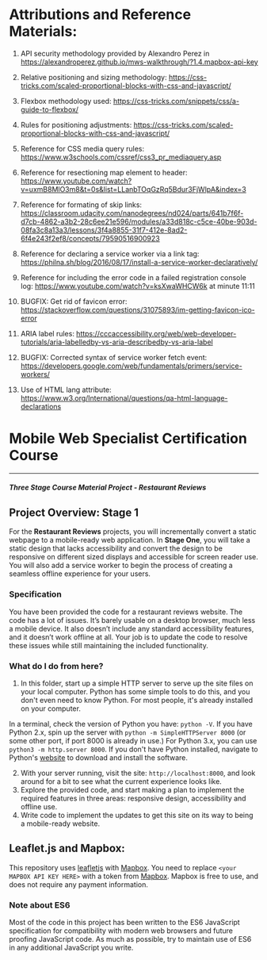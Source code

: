 # Attributions and Reference Materials:

1. API security methodology provided by Alexandro Perez in https://alexandroperez.github.io/mws-walkthrough/?1.4.mapbox-api-key

2. Relative positioning and sizing methodology: https://css-tricks.com/scaled-proportional-blocks-with-css-and-javascript/

3. Flexbox methodology used: https://css-tricks.com/snippets/css/a-guide-to-flexbox/

4. Rules for positioning adjustments: https://css-tricks.com/scaled-proportional-blocks-with-css-and-javascript/

5. Reference for CSS media query rules: https://www.w3schools.com/cssref/css3_pr_mediaquery.asp

6. Reference for resectioning map element to header: https://www.youtube.com/watch?v=uxmB8MlO3m8&t=0s&list=LLanbTOqGzRq5Bdur3FjWlpA&index=3

7. Reference for formating of skip links: https://classroom.udacity.com/nanodegrees/nd024/parts/641b7f6f-d7cb-4862-a3b2-28c6ee21e596/modules/a33d818c-c5ce-40be-903d-08fa3c8a13a3/lessons/3f4a8855-31f7-412e-8ad2-6f4e243f2ef8/concepts/79590516900923

8. Reference for declaring a service worker via a link tag: https://philna.sh/blog/2016/08/17/install-a-service-worker-declaratively/

9. Reference for including the error code in a failed registration console log: https://www.youtube.com/watch?v=ksXwaWHCW6k  at minute 11:11

10. BUGFIX: Get rid of favicon error: https://stackoverflow.com/questions/31075893/im-getting-favicon-ico-error

11. ARIA label rules: https://cccaccessibility.org/web/web-developer-tutorials/aria-labelledby-vs-aria-describedby-vs-aria-label

12. BUGFIX: Corrected syntax of service worker fetch event: https://developers.google.com/web/fundamentals/primers/service-workers/

13. Use of HTML lang attribute: https://www.w3.org/International/questions/qa-html-language-declarations


# Mobile Web Specialist Certification Course
---
#### _Three Stage Course Material Project - Restaurant Reviews_

## Project Overview: Stage 1

For the **Restaurant Reviews** projects, you will incrementally convert a static webpage to a mobile-ready web application. In **Stage One**, you will take a static design that lacks accessibility and convert the design to be responsive on different sized displays and accessible for screen reader use. You will also add a service worker to begin the process of creating a seamless offline experience for your users.

### Specification

You have been provided the code for a restaurant reviews website. The code has a lot of issues. It’s barely usable on a desktop browser, much less a mobile device. It also doesn’t include any standard accessibility features, and it doesn’t work offline at all. Your job is to update the code to resolve these issues while still maintaining the included functionality. 

### What do I do from here?

1. In this folder, start up a simple HTTP server to serve up the site files on your local computer. Python has some simple tools to do this, and you don't even need to know Python. For most people, it's already installed on your computer. 

In a terminal, check the version of Python you have: `python -V`. If you have Python 2.x, spin up the server with `python -m SimpleHTTPServer 8000` (or some other port, if port 8000 is already in use.) For Python 3.x, you can use `python3 -m http.server 8000`. If you don't have Python installed, navigate to Python's [website](https://www.python.org/) to download and install the software.

2. With your server running, visit the site: `http://localhost:8000`, and look around for a bit to see what the current experience looks like.
3. Explore the provided code, and start making a plan to implement the required features in three areas: responsive design, accessibility and offline use.
4. Write code to implement the updates to get this site on its way to being a mobile-ready website.

## Leaflet.js and Mapbox:

This repository uses [leafletjs](https://leafletjs.com/) with [Mapbox](https://www.mapbox.com/). You need to replace `<your MAPBOX API KEY HERE>` with a token from [Mapbox](https://www.mapbox.com/). Mapbox is free to use, and does not require any payment information. 

### Note about ES6

Most of the code in this project has been written to the ES6 JavaScript specification for compatibility with modern web browsers and future proofing JavaScript code. As much as possible, try to maintain use of ES6 in any additional JavaScript you write. 



